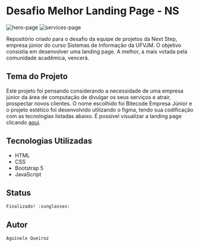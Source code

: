 # Desafio Melhor Landing Page - NS
![hero-page](https://user-images.githubusercontent.com/66737248/194615345-80da0087-188c-4224-aec0-02f21daffc89.png)
![services-page](https://user-images.githubusercontent.com/66737248/194615357-6e13c89c-7965-4820-be78-6981d9007a1f.png)

Repositório criado para o desafio da equipe de projetos da Next Step, empresa júnior do curso Sistemas de Informação da UFVJM. O objetivo consistia em desenvolver uma landing page. A melhor, a mais votada pela comunidade acadêmica, vencerá.

## Tema do Projeto

Este projeto foi pensando considerando a necessidade de uma empresa júnior da área de computação de divulgar os seus serviços e atrair, prospectar novos clientes. O nome escolhido foi Bitecode Empresa Júnior e o projeto estético foi desenvolvido utilizando o figma, tendo sua codificação com as tecnologias listadas abaixo.
É possível visualizar a landing page clicando [aqui](https://bitecodejr.netlify.app/).

## Tecnologias Utilizadas

* HTML
* CSS
* Bootstrap 5
* JavaScript 

## Status

```
Finalizado! :sunglasses:
```

## Autor
```
Aguinele Queiroz

```
